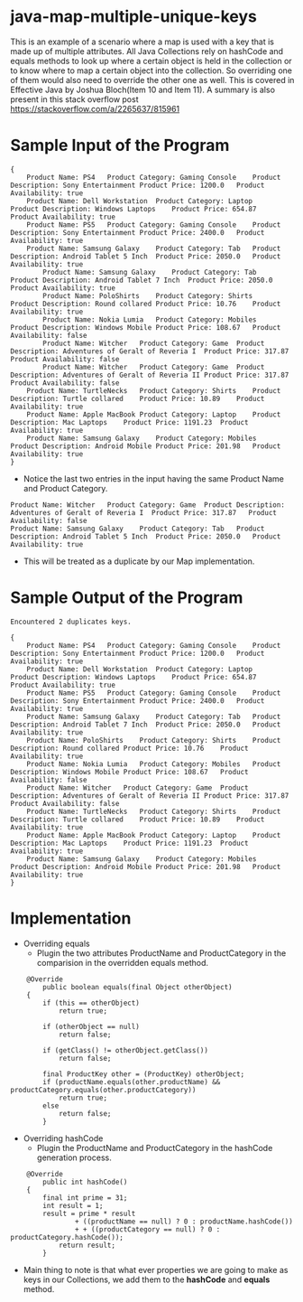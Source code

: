 # java-map-multiple-unique-keys
This is an example of a scenario where a map is used with a key that is made up of multiple attributes. All Java Collections rely on hashCode and equals methods to look up where a certain object is held in the collection or to know where to map a certain object into the collection. So overriding one of them would also need to override the other one as well. This is covered in Effective Java by Joshua Bloch(Item 10 and Item 11). A summary is also present in this stack overflow post https://stackoverflow.com/a/2265637/815961

# Sample Input of the Program
```
{
	Product Name: PS4	Product Category: Gaming Console	Product Description: Sony Entertainment	Product Price: 1200.0	Product Availability: true
	Product Name: Dell Workstation	Product Category: Laptop	Product Description: Windows Laptops	Product Price: 654.87	Product Availability: true
	Product Name: PS5	Product Category: Gaming Console	Product Description: Sony Entertainment	Product Price: 2400.0	Product Availability: true
	Product Name: Samsung Galaxy	Product Category: Tab	Product Description: Android Tablet 5 Inch	Product Price: 2050.0	Product Availability: true
        Product Name: Samsung Galaxy	Product Category: Tab	Product Description: Android Tablet 7 Inch	Product Price: 2050.0	Product Availability: true
        Product Name: PoloShirts	Product Category: Shirts	Product Description: Round collared	Product Price: 10.76	Product Availability: true
        Product Name: Nokia Lumia	Product Category: Mobiles	Product Description: Windows Mobile	Product Price: 108.67	Product Availability: false
        Product Name: Witcher	Product Category: Game	Product Description: Adventures of Geralt of Reveria I	Product Price: 317.87	Product Availability: false
        Product Name: Witcher	Product Category: Game	Product Description: Adventures of Geralt of Reveria II	Product Price: 317.87	Product Availability: false
	Product Name: TurtleNecks	Product Category: Shirts	Product Description: Turtle collared	Product Price: 10.89	Product Availability: true
	Product Name: Apple MacBook	Product Category: Laptop	Product Description: Mac Laptops	Product Price: 1191.23	Product Availability: true
	Product Name: Samsung Galaxy	Product Category: Mobiles	Product Description: Android Mobile	Product Price: 201.98	Product Availability: true
}
```
- Notice the last two entries in the input having the same Product Name and Product Category.
```
Product Name: Witcher	Product Category: Game	Product Description: Adventures of Geralt of Reveria I	Product Price: 317.87	Product Availability: false
Product Name: Samsung Galaxy	Product Category: Tab	Product Description: Android Tablet 5 Inch	Product Price: 2050.0	Product Availability: true
```
- This will be treated as a duplicate by our Map implementation.

# Sample Output of the Program
```
Encountered 2 duplicates keys.

{
	Product Name: PS4	Product Category: Gaming Console	Product Description: Sony Entertainment	Product Price: 1200.0	Product Availability: true
	Product Name: Dell Workstation	Product Category: Laptop	Product Description: Windows Laptops	Product Price: 654.87	Product Availability: true
	Product Name: PS5	Product Category: Gaming Console	Product Description: Sony Entertainment	Product Price: 2400.0	Product Availability: true
	Product Name: Samsung Galaxy	Product Category: Tab	Product Description: Android Tablet 7 Inch	Product Price: 2050.0	Product Availability: true
	Product Name: PoloShirts	Product Category: Shirts	Product Description: Round collared	Product Price: 10.76	Product Availability: true
	Product Name: Nokia Lumia	Product Category: Mobiles	Product Description: Windows Mobile	Product Price: 108.67	Product Availability: false
	Product Name: Witcher	Product Category: Game	Product Description: Adventures of Geralt of Reveria II	Product Price: 317.87	Product Availability: false
	Product Name: TurtleNecks	Product Category: Shirts	Product Description: Turtle collared	Product Price: 10.89	Product Availability: true
	Product Name: Apple MacBook	Product Category: Laptop	Product Description: Mac Laptops	Product Price: 1191.23	Product Availability: true
	Product Name: Samsung Galaxy	Product Category: Mobiles	Product Description: Android Mobile	Product Price: 201.98	Product Availability: true
}
```

# Implementation
- Overriding equals
  - Plugin the two attributes ProductName and ProductCategory in the comparision in the overridden equals method.  
```
	@Override
        public boolean equals(final Object otherObject) 
	{
        if (this == otherObject)
            return true;

        if (otherObject == null)
            return false;
        
        if (getClass() != otherObject.getClass())
            return false;
        
        final ProductKey other = (ProductKey) otherObject;
        if (productName.equals(other.productName) && productCategory.equals(other.productCategory)) 
            return true;
        else
        	return false;
        }
```
- Overriding hashCode
  - Plugin the ProductName and ProductCategory in the hashCode generation process.
```
	@Override
        public int hashCode() 
	{
        final int prime = 31;
        int result = 1;
        result = prime * result
                + ((productName == null) ? 0 : productName.hashCode())
                + + ((productCategory == null) ? 0 : productCategory.hashCode());
            return result;
        }
```

- Main thing to note is that what ever properties we are going to make as keys in our Collections, we add them to the **hashCode** and **equals** method.
